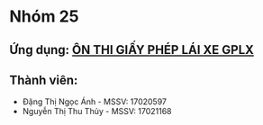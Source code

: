 # Nhóm 25

## Ứng dụng: [ÔN THI GIẤY PHÉP LÁI XE GPLX](https://play.google.com/store/apps/details?id=com.waterfall.trafficlaws2)

## Thành viên:
- Đặng Thị Ngọc Ánh - MSSV: 17020597
- Nguyễn Thị Thu Thủy - MSSV: 17021168
